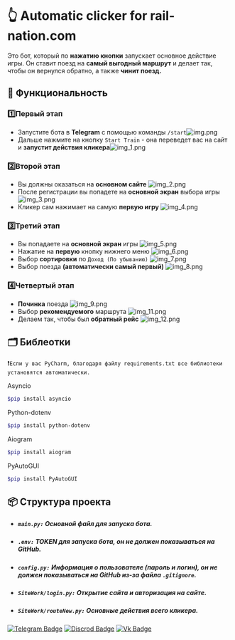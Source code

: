 # 👆 Automatic clicker for rail-nation.com

Это бот, который по **нажатию кнопки** запускает основное действие игры. Он ставит поезд на **самый выгодный маршрут** и делает так, чтобы он вернулся обратно, а также **чинит поезд.**

## 📌 Функциональность
### 1️⃣Первый этап

-  Запустите бота в **Telegram** с помощью команды `/start`![img.png](ReamdePhoto/img.png)
-  Дальше нажмите на кнопку `Start Train` - она переведет вас на сайт и **запустит действия кликера**![img_1.png](ReamdePhoto/img_1.png)

### 2️⃣Второй этап

- Вы должны оказаться на **основном сайте** ![img_2.png](ReamdePhoto/img_2.png)
- После регистрации вы попадете на **основной экран** выбора игры ![img_3.png](ReamdePhoto/img_3.png)
- Кликер сам нажимает на самую **первую игру** ![img_4.png](ReamdePhoto/img_4.png)
### 3️⃣Третий этап

- Вы попадаете на **основной экран** игры ![img_5.png](ReamdePhoto/img_5.png)
- Нажатие на **первую** кнопку нижнего меню ![img_6.png](ReamdePhoto/img_6.png)
- Выбор **сортировки** по `Доход (По убыванию)` ![img_7.png](ReamdePhoto/img_7.png)
- Выбор поезда **(автоматически самый первый)** ![img_8.png](ReamdePhoto/img_8.png)

### 4️⃣Четвертый этап

- **Починка** поезда ![img_9.png](ReamdePhoto/img_9.png)
- Выбор **рекомендуемого** маршрута ![img_11.png](ReamdePhoto/img_11.png)
- Делаем так, чтобы был **обратный рейс** ![img_12.png](ReamdePhoto/img_12.png)

## 🗂️ Библеотки
❗``Если у вас PyCharm, благодаря файлу requirements.txt все библиотеки установятся автоматически.``

Asyncio
```bash
$pip install asyncio
```

Python-dotenv
```bash
$pip install python-dotenv
```

Aiogram
```bash
$pip install aiogram
```

 PyAutoGUI
```bash
$pip install PyAutoGUI
```

## 📦 Структура проекта
- ##### `main.py:` Основной файл для запуска бота.
- ##### `.env:` TOKEN для запуска бота, он не должен показываться на GitHub.
- ##### `config.py:` Информация о пользователе (пароль и логин), он не должен показываться на GitHub из-за файла `.gitignore`.
- ##### `SiteWork/login.py:` Открытие сайта и авторизация на сайте.
- ##### `SiteWork/routeNew.py:` Основные действия всего кликера.


[![Telegram Badge](https://img.shields.io/badge/-vvlad_islov-blue?style=flat&logo=Telegram&logoColor=white)](https://t.me/vvlad_islovv) 
[![Discrod Badge](https://img.shields.io/badge/-Evka-darkslateblue?style=flat&logo=Discord&logoColor=#4B0082)](https://discordapp.com/users/1144549294813224960/)
[![Vk Badge](https://img.shields.io/badge/-Vladislov-dodgerblue?style=flat&logo=VK&logoColor=#4B0082)](https://vk.com/vvlad_islovv)